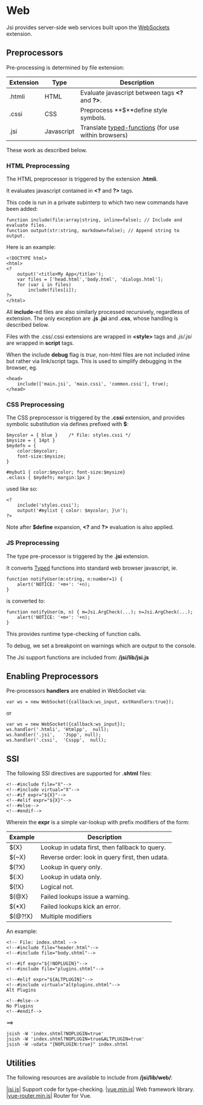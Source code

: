 Web
========
<div id="sectmenu"></div>

Jsi provides server-side web services built upon the [WebSockets](Builtins.md#WebSocket) extension.

Preprocessors
----
Pre-processing is determined by file extension:


Extension | Type       | Description
----------|------------|---------------------------------------------------------------------
.htmli    | HTML       | Evaluate javascript between tags **&lt;?** and **?&gt;**.
.cssi     | CSS        | Preprocess **$**define style symbols.
.jsi      | Javascript | Translate [typed-functions](./functions.wiki) (for use within browsers)

These work as described below.

### HTML Preprocessing
The HTML preprocessor is triggered by the extension <b>.htmli</b>.

It evaluates javascript contained in <b>&lt;?</b> and <b>?&gt;</b> tags.

This code is run in a private subinterp to which two new commands have been added:

    function include(file:array|string, inline=false); // Include and evaluate files.
    function output(str:string, markdown=false); // Append string to output.

Here is an example:

    <!DOCTYPE html>
    <html>
    <?
        output('<title>My App</title>');
        var files = ['head.html','body.html', 'dialogs.html'];
        for (var i in files)
            include(files[i]);
    ?>
    </html>

All <b>include</b>-ed files are also similarly processed recursively, regardless of extension.
The only exception are <b>.js .jsi</b> and <b>.css</b>,
whose handling is described below.

Files with the .css/.cssi extensions are wrapped in <b>&lt;style></b> tags
and *.js/.jsi* are wrapped in **script** tags.

When the include **debug** flag is *true*, non-html files are not included inline but rather
via link/script tags.  This is used to simplify debugging in the browser, eg.

    <head>
        include(['main.jsi', 'main.cssi', 'common.cssi'], true);
    </head>


### CSS Preprocessing
The CSS preprocessor is triggered by the <b>.cssi</b> extension, and provides symbolic substitution via defines prefixed with <b>$</b>:

    $mycolor = { blue }    /* File: styles.cssi */
    $mysize = { 14pt }
    $mydefn = {
        color:$mycolor;
        font-size:$mysize;
    }
      
    #mybut1 { color:$mycolor; font-size:$mysize}
    .eclass { $mydefn; margin:1px }

used like so:

    <?
        include('styles.cssi');
        output('#mylist { color: $mycolor; }\n');
    ?>


Note  after **$define** expansion, <b>&lt;?</b> and <b>?&gt;</b> evaluation is also applied.

### JS Preprocessing

The type pre-processor is triggered by the **.jsi** extension.

It converts [Typed](Types.md) functions into standard web browser javascript, ie.

    function notifyUser(m:string, n:number=1) {
        alert('NOTICE: '+m+': '+n);
    }

is converted to:

    function notifyUser(m, n) { m=Jsi.ArgCheck(...); n=Jsi.ArgCheck(...);
        alert('NOTICE: '+m+': '+n);
    }


This provides runtime type-checking of function calls.

To debug, we set a breakpoint on warnings which are output
to the console.

The Jsi support functions are included from: <b>/jsi/lib/jsi.js</b>

Enabling Preprocessors
----

Pre-processors **handlers** are enabled in WebSocket via:

    var ws = new WebSocket({callback:ws_input, extHandlers:true});
    
or

    var ws = new WebSocket({callback:ws_input});
    ws.handler('.htmli', 'Htmlpp',  null);
    ws.handler('.jsi',   'Jspp', null);
    ws.handler('.cssi',  'Csspp',  null);

SSI
---
The following SSI directives are supported for **.shtml** files:

    <!--#include file="X"-->
    <!--#include virtual="X"-->
    <!--#if expr="${X}"-->
    <!--#elif expr="${X}"-->
    <!--#else-->
    <!--#endif-->

Wherein the **expr** is a simple var-lookup with prefix modifiers of the form:

|Example|Description|
|-------|---|
|${X}   | Lookup in udata first, then fallback to query. |
|${~X}  | Reverse order: look in query first, then udata. |
|${?X}  | Lookup in query only. |
|${:X}  | Lookup in udata only. |
|${!X}  | Logical not. |
|${@X}  | Failed lookups issue a warning. |
|${*X}  | Failed lookups kick an error. |
|${@?!X}| Multiple modifiers |

An example:

    <!-- File: index.shtml -->
    <!--#include file="header.html"-->
    <!--#include file="body.shtml"-->
    
    <!--#if expr="${!NOPLUGIN}"-->
    <!--#include file="plugins.shtml"-->
    
    <!--#elif expr="${ALTPLUGIN}"-->
    <!--#include virtual="altplugins.shtml"-->
    Alt Plugins
    
    <!--#else-->
    No Plugins
    <!--#endif-->

==>

    jsish -W 'index.shtml?NOPLUGIN=true'
    jsish -W 'index.shtml?NOPLUGIN=true&ALTPLUGIN=true'
    jsish -W -udata "{NOPLUGIN:true}" index.shtml

Utilities
----

The following resources are available to include from **/jsi/lib/web/**:

|[jsi.js](jsi.js.md)| Support code for type-checking.
|[vue.min.js](https://vuejs.org/)| Web framework library.
|[vue-router.min.js](https://router.vuejs.org/)| Router for Vue.
